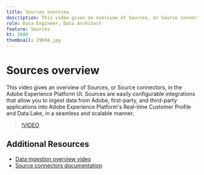 ```yaml
---
title: Sources overview
description: This video gives an overview of Sources, or Source connectors, in the Adobe Experience Platform UI. Sources are easily configurable integrations that allow you to ingest data from Adobe, first-party, and third-party applications into Adobe Experience Platform's Real-time Customer Profile and Data Lake, in a seamless and scalable manner.
role: Data Engineer, Data Architect
feature: Sources
kt: 3800
thumbnail: 29694.jpg
---
```


# Sources overview

This video gives an overview of Sources, or Source connectors, in the Adobe Experience Platform UI. Sources are easily configurable integrations that allow you to ingest data from Adobe, first-party, and third-party applications into Adobe Experience Platform's Real-time Customer Profile and Data Lake, in a seamless and scalable manner.

>[!VIDEO](https://video.tv.adobe.com/v/29694?quality=12&learn=on)

## Additional Resources

* [Data ingestion overview video](../data-ingestion/understanding-data-ingestion.md)
* [Source connectors documentation](https://experienceleague.adobe.com/docs/experience-platform/sources/home.html)
